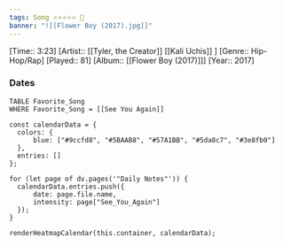 ```yaml
---
tags: Song ⭐⭐⭐⭐⭐ 💛
banner: "![[Flower Boy (2017).jpg]]"
---
```

[Time:: 3:23]
[Artist:: [[Tyler, the Creator]] [[Kali Uchis]] ]
[Genre:: Hip-Hop/Rap]
[Played:: 81]
[Album:: [[Flower Boy (2017)]]]
[Year:: 2017]
### Dates
````dataview
TABLE Favorite_Song
WHERE Favorite_Song = [[See You Again]]
````

  ```dataviewjs
const calendarData = { 
	colors: { 
		blue: ["#9ccfd8", "#5BAAB8", "#57A1BB", "#5da8c7", "#3e8fb0"] 
	}, 
	entries: [] 
}; 

for (let page of dv.pages('"Daily Notes"')) { 
	calendarData.entries.push({ 
		date: page.file.name, 
		intensity: page["See_You_Again"]
	}); 
} 

renderHeatmapCalendar(this.container, calendarData);
```
